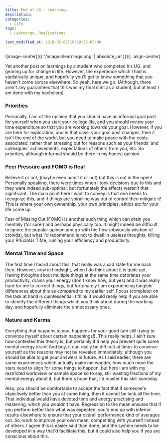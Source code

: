 ```yaml
---
title: End of UG - Learnings
description: 
categories:
  - Life
tags:
  - Learnings, Realizations

last_modified_at: 2018-02-05T16:19:55-05:00
---
```


![image-center]({{ '/images/learnings.png' | absolute_url }}){: .align-center}

Yet another post on learnings by a student who completed his UG, and gearing up for change in life. However, the experience which I had is statistically unique, and hopefully you'll get to know something that you haven't come across elsewhere. So yeah, here we go. (Although, there aren't any guarantees that this was my final stint as a student, but at least I am done with my bachelors)

### Priorities

Personally, I am of the opinion that you should have an informal goal post for yourself when you start your college life, and you should review your time expenditure so that you are working towards your goal. However, if you are here for exploration, and in that case, your goal post changes, then it isn't the end of the world, but you need to make peace with the costs associated, rather than stressing out for reasons such as your friends' and colleagues' achievements, expectations of others from you, etc. So priorities, although informal should be there in my honest opinion. 

### Peer Pressure and FOMO is Real

Believe it or not, (maybe even admit it or not) but this is out in the open! Personally speaking, there were times when I took decisions due to this and they were indeed sub-optimal, but fortunately the effects weren't that significant. The main point here I want to convey is that one needs to recognize this, and if things are spiralling way out of control then mitigate it! This is where your own ownership, your own principles, ethics etc for your life come up.

Fear of Missing Out (FOMO) is another such thing which can drain you mentally (for sure!) and perhaps physically too. It might indeed be difficult to ignore the popular opinion and go with the flow (obviously wisdom of crowds), but what I'd recommend is not to dwell in useless thoughts, killing your PrEcIoUs TiMe, ruining your efficiency and productivity. 

### Mental Time and Space

The first time I heard about this, that really was a sad state for me back then. However, now in hindsight, when I do think about it is quite apt. Having thoughts about multiple things at the same time detoriates your productivity, drains your energy (don't know how, but yes) and it was really hard for me to correct things, but fortunately I am experiencing tangible differences about this as compared to my earlier self. Focus (complete) on the task at hand is quintessential. I think it would really help if you are able to identify the different things which you think about during the working day, and hopefully eliminate the unnecessary ones. 

### Nature and Karma

Everything that happens to you, happens for your good (am still trying to convince myself about certain happenings!). This really helps, I ain't sure how contested this theory is, but certainly it'd help you prevent quite some mental energy drain! And boy, it can really be difficult at times to convince yourself as the reasons may not be revealed immediately, although you should be able to get your answers in future. As I said earlier, there are some experiences which actually make me wonder, how much more the stars need to align for some things to happen, but here I am with my restricted worldview or sample space so to say, still wasting fractions of my mental energy about it, but there's hope that, I'd master this skill someday.

Also, you should be comfortable to accept the fact that if someone's objectively better than you at some thing, then it cannot be luck all the time. That individual would have devoted time and energy practising and mastering, which you wouldn't have. Regression to the mean ensures that if you perform better than what was expected, you'd end up with inferior results elsewhere to ensure that your overall performance kind of averages out. So, work to improve your own mean, competiting with yourself instead of others. I agree this is easier said than done, and the system needs to be developed in a way that'd facilitate this, but it could also help you if you are conscious about this. 












